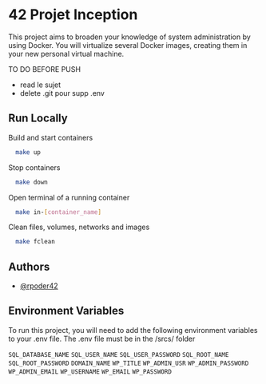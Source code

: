 # 42 Projet Inception

This project aims to broaden your knowledge of system administration by using Docker.
You will virtualize several Docker images, creating them in your new personal virtual
machine.

TO DO BEFORE PUSH
- read le sujet
- delete .git pour supp .env



## Run Locally

Build and start containers
```bash
  make up
```

Stop containers
```bash
  make down
```

Open terminal of a running container

```bash
  make in-[container_name]
```

Clean files, volumes, networks and images

```bash
  make fclean
```

## Authors

- [@rpoder42](https://www.github.com/rpoder42)


## Environment Variables

To run this project, you will need to add the following environment variables to your .env file.
The .env file must be in the /srcs/ folder

`SQL_DATABASE_NAME`
`SQL_USER_NAME`
`SQL_USER_PASSWORD`
`SQL_ROOT_NAME`
`SQL_ROOT_PASSWORD`
`DOMAIN_NAME`
`WP_TITLE`
`WP_ADMIN_USR`
`WP_ADMIN_PASSWORD`
`WP_ADMIN_EMAIL`
`WP_USERNAME`
`WP_EMAIL`
`WP_PASSWORD`
